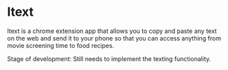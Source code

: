 Itext
=====

Itext is a chrome extension app that allows you to copy and paste any text on the web and send it to your phone so that you can access anything from movie screening time to food recipes. 

Stage of development: Still needs to implement the texting functionality. 
